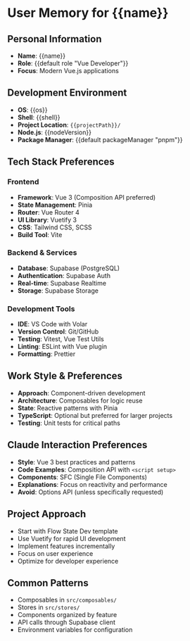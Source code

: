 # User Memory for {{name}}

## Personal Information
- **Name**: {{name}}
- **Role**: {{default role "Vue Developer"}}
- **Focus**: Modern Vue.js applications

## Development Environment
- **OS**: {{os}}
- **Shell**: {{shell}}
- **Project Location**: `{{projectPath}}/`
- **Node.js**: {{nodeVersion}}
- **Package Manager**: {{default packageManager "pnpm"}}

## Tech Stack Preferences
### Frontend
- **Framework**: Vue 3 (Composition API preferred)
- **State Management**: Pinia
- **Router**: Vue Router 4
- **UI Library**: Vuetify 3
- **CSS**: Tailwind CSS, SCSS
- **Build Tool**: Vite

### Backend & Services
- **Database**: Supabase (PostgreSQL)
- **Authentication**: Supabase Auth
- **Real-time**: Supabase Realtime
- **Storage**: Supabase Storage

### Development Tools
- **IDE**: VS Code with Volar
- **Version Control**: Git/GitHub
- **Testing**: Vitest, Vue Test Utils
- **Linting**: ESLint with Vue plugin
- **Formatting**: Prettier

## Work Style & Preferences
- **Approach**: Component-driven development
- **Architecture**: Composables for logic reuse
- **State**: Reactive patterns with Pinia
- **TypeScript**: Optional but preferred for larger projects
- **Testing**: Unit tests for critical paths

## Claude Interaction Preferences
- **Style**: Vue 3 best practices and patterns
- **Code Examples**: Composition API with `<script setup>`
- **Components**: SFC (Single File Components)
- **Explanations**: Focus on reactivity and performance
- **Avoid**: Options API (unless specifically requested)

## Project Approach
- Start with Flow State Dev template
- Use Vuetify for rapid UI development
- Implement features incrementally
- Focus on user experience
- Optimize for developer experience

## Common Patterns
- Composables in `src/composables/`
- Stores in `src/stores/`
- Components organized by feature
- API calls through Supabase client
- Environment variables for configuration